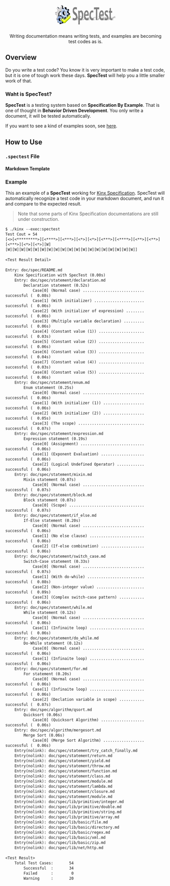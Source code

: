 <p align="center"><img src="../../spectest.png" height="84px" /></p>
<p align="center">Writing documentation means writing tests, and examples are becoming test codes as is.</p>

## Overview

Do you write a test code?
You know it is very important to make a test code, but it is one of tough work these days.
**SpecTest** will help you a little smaller work of that.

### Waht is SpecTest?

**SpecTest** is a testing system based on **Specification By Example**.
That is one of thought in **Behavior Driven Development**.
You only write a document, it will be tested automatically.

If you want to see a kind of examples soon, see [here](#example).

## How to Use

### `.spectest` File

#### Markdown Template


### Example

This an example of a **SpecTest** working for [Kinx Specification](../README.md).
SpecTest will automatically recognize a test code in your markdown document,
and run it and compare to the expected result.

> Note that some parts of Kinx Specification documentations are still under construction.
> 
```
$ ./kinx --exec:spectest
Test Cout = 54
[<>[<*********>][<****>][<***>][<*>][<*>][<***>][<****>][<**>][<**>][<***>][<*>][<*>][W]
[W][W][W][W][W][W][W][W][W][W][W][W][W][W][W][W][W][W][W]]

<Test Result Detail>

Entry: doc/spec/README.md
    Kinx Specification with SpecTest (0.00s)
    Entry: doc/spec/statement/declaration.md
        Declaration statement (0.52s)
            Case[0] (Normal case) ........................... successful (  0.08s)
            Case[1] (With initializer) ...................... successful (  0.06s)
            Case[2] (With initializer of expression) ........ successful (  0.06s)
            Case[3] (Multiple variable declaration) ......... successful (  0.06s)
            Case[4] (Constant value (1)) .................... successful (  0.03s)
            Case[5] (Constant value (2)) .................... successful (  0.06s)
            Case[6] (Constant value (3)) .................... successful (  0.04s)
            Case[7] (Constant value (4)) .................... successful (  0.03s)
            Case[8] (Constant value (5)) .................... successful (  0.06s)
    Entry: doc/spec/statement/enum.md
        Enum statement (0.25s)
            Case[0] (Normal case) ........................... successful (  0.06s)
            Case[1] (With initializer (1)) .................. successful (  0.06s)
            Case[2] (With initializer (2)) .................. successful (  0.05s)
            Case[3] (The scope) ............................. successful (  0.07s)
    Entry: doc/spec/statement/expression.md
        Expression statement (0.19s)
            Case[0] (Assignment) ............................ successful (  0.06s)
            Case[1] (Exponent Evaluation) ................... successful (  0.06s)
            Case[2] (Logical Undefined Operator) ............ successful (  0.06s)
    Entry: doc/spec/statement/mixin.md
        Mixin statement (0.07s)
            Case[0] (Normal case) ........................... successful (  0.07s)
    Entry: doc/spec/statement/block.md
        Block statement (0.07s)
            Case[0] (Scope) ................................. successful (  0.07s)
    Entry: doc/spec/statement/if_else.md
        If-Else statement (0.20s)
            Case[0] (Normal case) ........................... successful (  0.06s)
            Case[1] (No else clause) ........................ successful (  0.06s)
            Case[2] (If-else combination) ................... successful (  0.06s)
    Entry: doc/spec/statement/switch_case.md
        Switch-Case statement (0.33s)
            Case[0] (Normal case) ........................... successful (  0.07s)
            Case[1] (With do-while) ......................... successful (  0.08s)
            Case[2] (Non-integer value) ..................... successful (  0.09s)
            Case[3] (Complex switch-case pattern) ........... successful (  0.06s)
    Entry: doc/spec/statement/while.md
        While statement (0.12s)
            Case[0] (Normal case) ........................... successful (  0.06s)
            Case[1] (Infinaite loop) ........................ successful (  0.06s)
    Entry: doc/spec/statement/do_while.md
        Do-While statement (0.12s)
            Case[0] (Normal case) ........................... successful (  0.06s)
            Case[1] (Infinaite loop) ........................ successful (  0.06s)
    Entry: doc/spec/statement/for.md
        For statement (0.20s)
            Case[0] (Normal case) ........................... successful (  0.06s)
            Case[1] (Infinaite loop) ........................ successful (  0.06s)
            Case[2] (Declation variable in scope) ........... successful (  0.07s)
    Entry: doc/spec/algorithm/qsort.md
        Quicksort (0.06s)
            Case[0] (Quicksort Algorithm) ................... successful (  0.06s)
    Entry: doc/spec/algorithm/mergesort.md
        Merge Sort (0.06s)
            Case[0] (Merge Sort Algorithm) .................. successful (  0.06s)
    Entry(nolink): doc/spec/statement/try_catch_finally.md
    Entry(nolink): doc/spec/statement/return.md
    Entry(nolink): doc/spec/statement/yield.md
    Entry(nolink): doc/spec/statement/throw.md
    Entry(nolink): doc/spec/statement/function.md
    Entry(nolink): doc/spec/statement/class.md
    Entry(nolink): doc/spec/statement/module.md
    Entry(nolink): doc/spec/statement/lambda.md
    Entry(nolink): doc/spec/statement/closure.md
    Entry(nolink): doc/spec/statement/module.md
    Entry(nolink): doc/spec/lib/primitive/integer.md
    Entry(nolink): doc/spec/lib/primitive/double.md
    Entry(nolink): doc/spec/lib/primitive/string.md
    Entry(nolink): doc/spec/lib/primitive/array.md
    Entry(nolink): doc/spec/lib/basic/file.md
    Entry(nolink): doc/spec/lib/basic/directory.md
    Entry(nolink): doc/spec/lib/basic/regex.md
    Entry(nolink): doc/spec/lib/basic/xml.md
    Entry(nolink): doc/spec/lib/basic/zip.md
    Entry(nolink): doc/spec/lib/net/http.md

<Test Result>
    Total Test Cases:       54
        Successful  :       34
        Failed      :        0
        Warning     :       20

```
